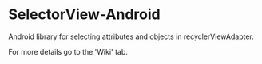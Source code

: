 # SelectorView-Android
Android library for selecting attributes and objects in recyclerViewAdapter.

For more details go to the 'Wiki' tab.
